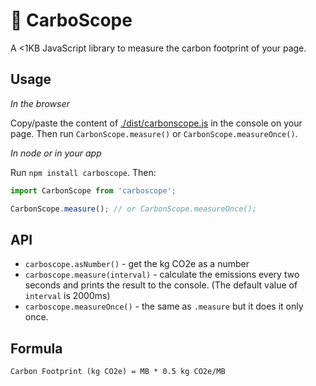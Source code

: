 # 🌿 CarboScope

A <1KB JavaScript library to measure the carbon footprint of your page.

## Usage

*In the browser*

Copy/paste the content of [./dist/carbonscope.js](./dist/carbonscope.js) in the console on your page. Then run `CarbonScope.measure()` or `CarbonScope.measureOnce()`.

*In node or in your app*

Run `npm install carboscope`. Then:

```js
import CarbonScope from 'carboscope';

CarbonScope.measure(); // or CarbonScope.measureOnce();
```

## API

* `carboscope.asNumber()` - get the kg CO2e as a number
* `carboscope.measure(interval)` - calculate the emissions every two seconds and prints the result to the console. (The default value of `interval` is 2000ms)
* `carboscope.measureOnce()` - the same as `.measure` but it does it only once.

## Formula

```
Carbon Footprint (kg CO2e) = MB * 0.5 kg CO2e/MB
```
